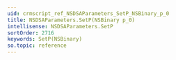 ```yaml
---
uid: crmscript_ref_NSDSAParameters_SetP_NSBinary_p_0
title: NSDSAParameters.SetP(NSBinary p_0)
intellisense: NSDSAParameters.SetP
sortOrder: 2716
keywords: SetP(NSBinary)
so.topic: reference
---
```





